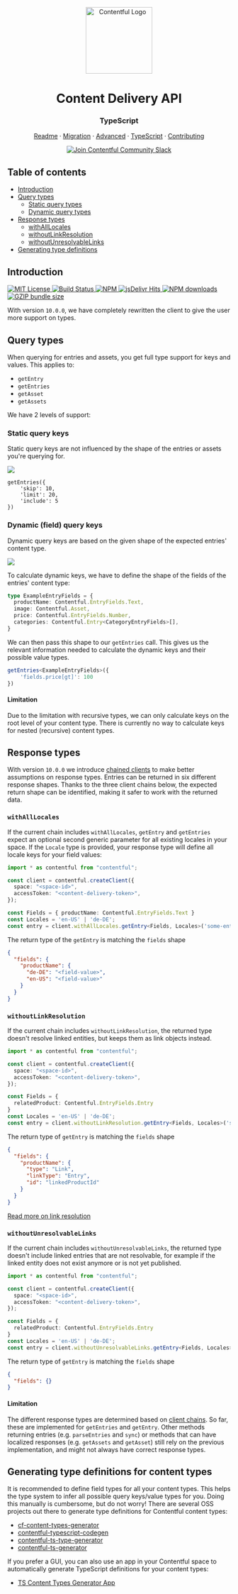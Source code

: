 <!-- shared header  START --> 

<p align="center">
  <a href="https://www.contentful.com/developers/docs/references/content-delivery-api/">
    <img alt="Contentful Logo" title="Contentful" src="images/contentful-icon.png" width="150">
  </a>
</p>

<h1 align='center'>Content Delivery API</h1>

<h3 align="center">TypeScript</h3>

<p align="center">
  <a href="README.md">Readme</a> · 
  <a href="MIGRATION.md">Migration</a> · 
  <a href="ADVANCED.md">Advanced</a> · 
  <a href="TYPESCRIPT.md">TypeScript</a> · 
  <a href="CONTRIBUTING.md">Contributing</a>
</p>

<p align="center">
  <a href="https://www.contentful.com/slack/">
    <img src="https://img.shields.io/badge/-Join%20Community%20Slack-2AB27B.svg?logo=slack&maxAge=31557600" alt="Join Contentful Community Slack">
  </a>
</p>

<!-- shared header  END --> 


## Table of contents
- [Introduction](#introduction)
- [Query types](#query-types)
    - [Static query types](#static-query-keys)
    - [Dynamic query types](#dynamic-field-query-keys)
- [Response types](#response-types)
    - [withAllLocales](#withalllocales)
    - [withoutLinkResolution](#withoutlinkresolution)
    - [withoutUnresolvableLinks](#withoutunresolvablelinks)
- [Generating type definitions](#generating-type-definitions-for-content-types)

## Introduction
<a href="LICENSE">
    <img src="https://img.shields.io/badge/license-MIT-brightgreen.svg" alt="MIT License" />
  </a><a href="https://travis-ci.org/contentful/contentful.js">
    <img src="https://travis-ci.org/contentful/contentful.js.svg?branch=master" alt="Build Status">
  </a>
 <a href="https://www.npmjs.com/package/contentful">
    <img src="https://img.shields.io/npm/v/contentful.svg" alt="NPM">
  </a>
   <a href="https://www.jsdelivr.com/package/npm/contentful">
    <img src="https://data.jsdelivr.com/v1/package/npm/contentful/badge" alt="jsDelivr Hits">
  </a>
<a href="https://npm-stat.com/charts.html?package=contentful">
    <img src="https://img.shields.io/npm/dm/contentful.svg" alt="NPM downloads">
  </a>
<a href="https://unpkg.com/contentful/dist/contentful.browser.min.js">
    <img src="https://img.badgesize.io/https://unpkg.com/contentful/dist/contentful.browser.min.js?compression=gzip" alt="GZIP bundle size">
  </a>

With version `10.0.0`, we have completely rewritten the client to give the user more support on types.



## Query types
When querying for entries and assets, you get full type support for keys and values.
This applies to:
- `getEntry`
- `getEntries`
- `getAsset`
- `getAssets`

We have 2 levels of support:

### Static query keys
Static query keys are not influenced by the shape of the entries or assets you're querying for.

![](images/static-query-keys.png)

```
getEntries({
    'skip': 10,
    'limit': 20,
    'include': 5
})
```

### Dynamic (field) query keys
Dynamic query keys are based on the given shape of the expected entries' content type.

![](images/dynamic-query-keys.png)


To calculate dynamic keys, we have to define the shape of the fields of the entries' content type:
```typescript
type ExampleEntryFields = {
  productName: Contentful.EntryFields.Text,
  image: Contentful.Asset,
  price: Contentful.EntryFields.Number,
  categories: Contentful.Entry<CategoryEntryFields>[],
}
```

We can then pass this shape to our `getEntries` call. This gives us the relevant information needed to calculate the dynamic keys and their possible value types.
```typescript
getEntries<ExampleEntryFields>({
    'fields.price[gt]': 100
})
```

#### Limitation
Due to the limitation with recursive types, we can only calculate keys on the root level of your content type.
There is currently no way to calculate keys for nested (recursive) content types.

## Response types
With version `10.0.0` we introduce [chained clients](./README.md#chained-clients) to make better assumptions on response types. 
Entries can be returned in six different response shapes. Thanks to the three client chains below, the expected return shape can be identified, making it safer to work with the returned data.

### `withAllLocales`
If the current chain includes `withAllLocales`, `getEntry` and `getEntries` expect an optional second generic parameter for all existing locales in your space.
If the `Locale` type is provided, your response type will define all locale keys for your field values:

```typescript
import * as contentful from "contentful";

const client = contentful.createClient({
  space: "<space-id>",
  accessToken: "<content-delivery-token>",
});

const Fields = { productName: Contentful.EntryFields.Text }
const Locales = 'en-US' | 'de-DE';
const entry = client.withAllLocales.getEntry<Fields, Locales>('some-entry-id') 
```

The return type of the `getEntry` is matching the `fields` shape
```json
{
  "fields": {
    "productName": {
      "de-DE": "<field-value>",
      "en-US": "<field-value>"
    }
  }
}
```

### `withoutLinkResolution`
If the current chain includes `withoutLinkResolution`, the returned type doesn't resolve linked entities, but keeps them as link objects instead.

```typescript
import * as contentful from "contentful";

const client = contentful.createClient({
  space: "<space-id>",
  accessToken: "<content-delivery-token>",
});

const Fields = { 
  relatedProduct: Contentful.EntryFields.Entry 
}
const Locales = 'en-US' | 'de-DE';
const entry = client.withoutLinkResolution.getEntry<Fields, Locales>('some-entry-id')
```

The return type of `getEntry` is matching the `fields` shape

```json
{
  "fields": {
    "productName": {
      "type": "Link",
      "linkType": "Entry",
      "id": "linkedProductId" 
    }
  }
}
```
[Read more on link resolution](ADVANCED.md#link-resolution)
### `withoutUnresolvableLinks`
If the current chain includes `withoutUnresolvableLinks`, the returned type doesn't include linked entries that are not resolvable, for example if the linked entity does not exist anymore or is not yet published.

```typescript
import * as contentful from "contentful";

const client = contentful.createClient({
  space: "<space-id>",
  accessToken: "<content-delivery-token>",
});

const Fields = { 
  relatedProduct: Contentful.EntryFields.Entry 
}
const Locales = 'en-US' | 'de-DE';
const entry = client.withoutUnresolvableLinks.getEntry<Fields, Locales>('some-entry-id') 
```

The return type of `getEntry` is matching the `fields` shape

```json
{
  "fields": {}
}
```

#### Limitation
The different response types are determined based on [client chains](./README.md#chained-clients). So far, these are implemented for `getEntries` and `getEntry`. Other methods returning entries (e.g. `parseEntries` and `sync`) or methods that can have localized responses (e.g. `getAssets` and `getAsset`) still rely on the previous implementation, and might not always have correct response types.

## Generating type definitions for content types
It is recommended to define field types for all your content types. This helps the type system to infer all possible query keys/value types for you.
Doing this manually is cumbersome, but do not worry! 
There are several OSS projects out there to generate type definitions for Contentful content types:

- [cf-content-types-generator](https://github.com/contentful-userland/cf-content-types-generator)
- [contentful-typescript-codegen](https://github.com/intercom/contentful-typescript-codegen)
- [contentful-ts-type-generator](https://github.com/arimkevi/contentful-ts-type-generator)
- [contentful-ts-generator](https://github.com/watermarkchurch/contentful-ts-generator)

If you prefer a GUI, you can also use an app in your Contentful space to automatically generate TypeScript definitions for your content types:
- [TS Content Types Generator App](https://github.com/marcolink/cf-content-types-generator-app)
